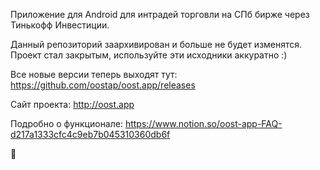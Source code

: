 Приложение для Android для интрадей торговли на СПб бирже через Тинькофф Инвестиции.

Данный репозиторий заархивирован и больше не будет изменятся. Проект стал закрытым, используйте эти исходники аккуратно :)


Все новые версии теперь выходят тут: https://github.com/oostap/oost.app/releases

Сайт проекта: http://oost.app

Подробно о функционалe: https://www.notion.so/oost-app-FAQ-d217a1333cfc4c9eb7b045310360db6f

🚀
